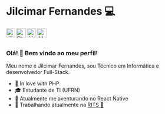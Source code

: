 <!--
**jilcimar/jilcimar** is a ✨ _special_ ✨ repository because its `README.md` (this file) appears on your GitHub profile.

Here are some ideas to get you started:

- 🔭 I’m currently working on ...
- 🌱 I’m currently learning ...
- 👯 I’m looking to collaborate on ...
- 🤔 I’m looking for help with ...
- 💬 Ask me about ...
- 📫 How to reach me: ...
- 😄 Pronouns: ...
- ⚡ Fun fact: ...
-->

# Jilcimar Fernandes :computer:

<a href="https://in.linkedin.com/in/jilcimar" style="margin-right: 5px;">
    <img align="left" alt="Jilcimar | Linkedin" width="24px" src="https://raw.githubusercontent.com/TheDudeThatCode/TheDudeThatCode/master/Assets/Linkedin.svg" />
</a> 
<a style="margin-right: 5px;" href="https://twitter.com/TheDudeThatCode">
    <img align="left" alt="Shubhamdeep Jha | Twitter" width="26px" src="https://raw.githubusercontent.com/TheDudeThatCode/TheDudeThatCode/master/Assets/Twitter.svg" />
</a>
<a style="margin-right: 5px;" href="https://www.instagram.com/jilcimarfernandes/">
    <img align="left" alt="Jilcimar Fernandes | Instagram" width="24px" src="https://raw.githubusercontent.com/TheDudeThatCode/TheDudeThatCode/master/Assets/Instagram.svg"/>
</a>
<a style="margin-right: 5px;" href="mailto:jilcimar.fernandes0267@gmail.com">
    <img align="left" alt="Jilcimar Fernandes | Gmail" width="26px" src="https://raw.githubusercontent.com/TheDudeThatCode/TheDudeThatCode/master/Assets/Gmail.svg" />
</a>
<br/><br/>

### Olá! 👋 Bem vindo ao meu perfil!

Meu nome é Jilcimar Fernandes, sou Técnico em Informática e desenvolvedor Full-Stack.
 - :elephant: In love with PHP
 - :mortar_board: Estudante de TI (UFRN)
 - :mag_right: Atualmente me aventurando no React Native
 - :briefcase: Trabalhando atualmente na <a href="https://rits.dev/" target="_blank"> RITS :green_heart: </a>


